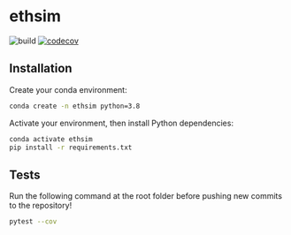 # ethsim

![build](https://github.com/ferencberes/ethsim/actions/workflows/main.yml/badge.svg)
[![codecov](https://codecov.io/gh/ferencberes/ethsim/branch/main/graph/badge.svg?token=6871LSZKSK)](https://codecov.io/gh/ferencberes/ethsim)

## Installation

Create your conda environment:
```bash
conda create -n ethsim python=3.8
```

Activate your environment, then install Python dependencies:
```bash
conda activate ethsim
pip install -r requirements.txt
```

## Tests

Run the following command at the root folder before pushing new commits to the repository!
```bash
pytest --cov
```